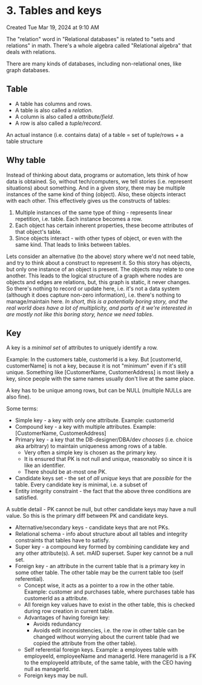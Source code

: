 # 3. Tables and keys
Created Tue Mar 19, 2024 at 9:10 AM

The "relation" word in "Relational databases" is related to "sets and relations" in math. There's a whole algebra called "Relational algebra" that deals with relations.

There are many kinds of databases, including non-relational ones, like graph databases.

## Table
- A table has columns and rows.
- A table is also called a *relation*.
- A column is also called a *attribute/field*.
- A row is also called a *tuple/record*.

An actual instance (i.e. contains data) of a table = set of tuple/rows + a table structure


## Why table
Instead of thinking about data, programs or automation, lets think of how data is obtained.
So, without tech/computers, we tell stories (i.e. represent situations) about something. And in a given story, there may be multiple instances of the same kind of thing (object). Also, these objects interact with each other. This effectively gives us the constructs of tables:
1. Multiple instances of the same type of thing - represents linear repetition, i.e. table. Each instance becomes a row.
2. Each object has certain inherent properties, these become attributes of that object's table.
3. Since objects interact - with other types of object, or even with the same kind. That leads to links between tables.

Lets consider an alternative (to the above) story where we'd not need table, and try to think about a construct to represent it. So this story has objects, but only one instance of an object is present. The objects may relate to one another. This leads to the logical structure of a graph where nodes are objects and edges are relations, but, this graph is static, it never changes. So there's nothing to record or update here, i.e. it's not a data system (although it does capture non-zero information), i.e. there's nothing to manage/maintain here. *In short, this is a potentially boring story, and the real world does have a lot of multiplicity, and parts of it we're interested in are mostly not like this boring story, hence we need tables*.

## Key
A key is a *minimal set* of attributes to uniquely identify a row.

Example: In the customers table, customerId is a key. But \[customerId, customerName] is not a key, because it is not "minimum" even if it's still unique. Something like \[CustomerName, CustomerAddress] is most likely a key, since people with the same names usually don't live at the same place.

A key has to be unique among rows, but can be NULL (multiple NULLs are also fine).

Some terms:
- Simple key - a key with only one attribute. Example: customerId
- Compound key - a key with multiple attributes. Example: \[CustomerName, CustomerAddress]
- Primary key - a key that the DB-designer/DBA/dev *chooses* (i.e. choice aka arbitrary) to maintain uniqueness among rows of a table.
	- Very often a simple key is chosen as the primary key. 
	- It is ensured that PK is not null and unique, reasonably so since it is like an identifier.
	- There should be at-most one PK.
- Candidate keys set - the set of *all unique* keys that are *possible* for the table. Every candidate key is minimal, i.e. a subset of 
- Entity integrity constraint - the fact that the above three conditions are satisfied.

A subtle detail - PK cannot be null, but other candidate keys may have a null value. So this is the primary diff between PK and candidate keys.

- Alternative/secondary keys - candidate keys that are not PKs.
- Relational schema - info about structure about all tables and integrity constraints that tables have to satisfy.
- Super key - a compound key formed by combining candidate key and any other attribute(s). A set. mAID superset. Super key cannot be a null set.
- Foreign key - an attribute in the current table that is a primary key in some other table. The other table may be the current table too (self referential).
	- Concept wise, it acts as a pointer to a row in the other table. Example: customer and purchases table, where purchases table has customerId as a attribute.
	- All foreign key values have to exist in the other table, this is checked during row creation in current table. 
	- Advantages of having foreign key:
		- Avoids redundancy
		- Avoids edit inconsistencies, i.e. the row in other table can be changed without worrying about the current table (had we copied the attribute from the other table).
	- Self referential foreign keys. Example: a employees table with employeeId, employeeName and managerId. Here managerId is a FK to the employeeId attribute, of the same table, with the CEO having null as managerId.
	- Foreign keys may be null.